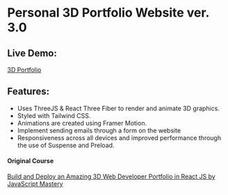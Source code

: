 # Personal 3D Portfolio Website ver. 3.0

## Live Demo:

[3D Portfolio](https://react-portfolio-v3-ajfm88.vercel.app)

## Features:

- Uses ThreeJS & React Three Fiber to render and animate 3D graphics.
- Styled with Tailwind CSS.
- Animations are created using Framer Motion.
- Implement sending emails through a form on the website
- Responsiveness across all devices and improved performance through the use of Suspense and Preload.

#### Original Course

[Build and Deploy an Amazing 3D Web Developer Portfolio in React JS by JavaScript Mastery](https://www.youtube.com/watch?v=0fYi8SGA20k)

